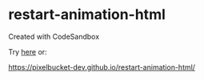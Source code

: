 # restart-animation-html
Created with CodeSandbox

Try [here](https://codesandbox.io/s/restart-css-animation-with-html-6ucsz) or:

https://pixelbucket-dev.github.io/restart-animation-html/

